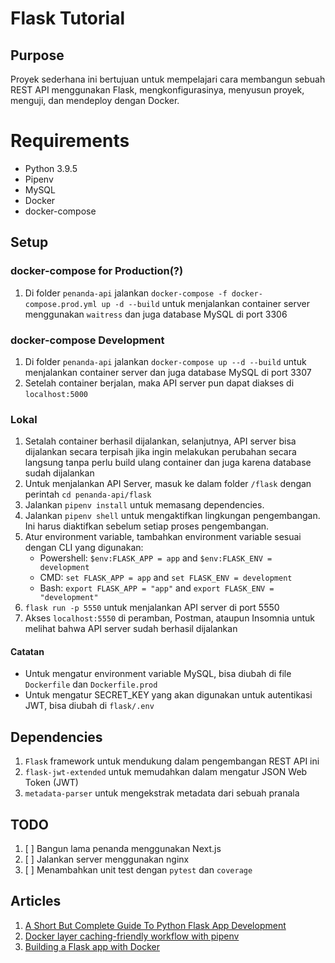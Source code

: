 # Flask Tutorial

## Purpose
Proyek sederhana ini bertujuan untuk mempelajari cara membangun sebuah REST API menggunakan Flask, mengkonfigurasinya, menyusun proyek, menguji, dan mendeploy dengan Docker.

# Requirements
- Python 3.9.5
- Pipenv
- MySQL
- Docker
- docker-compose

## Setup
### docker-compose for Production(?)
1. Di folder `penanda-api` jalankan `docker-compose -f docker-compose.prod.yml up -d --build` untuk menjalankan container server menggunakan `waitress` dan juga database MySQL di port 3306

### docker-compose Development
1. Di folder `penanda-api` jalankan `docker-compose up --d --build` untuk menjalankan container server dan juga database MySQL di port 3307
2. Setelah container berjalan, maka API server pun dapat diakses di `localhost:5000`

### Lokal
1. Setalah container berhasil dijalankan, selanjutnya, API server bisa dijalankan secara terpisah jika ingin melakukan perubahan secara langsung tanpa perlu build ulang container dan juga karena database sudah dijalankan
2. Untuk menjalankan API Server, masuk ke dalam folder `/flask` dengan perintah `cd penanda-api/flask`
3. Jalankan `pipenv install` untuk memasang dependencies.
4. Jalankan `pipenv shell` untuk mengaktifkan lingkungan pengembangan. Ini harus diaktifkan sebelum setiap proses pengembangan.
5. Atur environment variable, tambahkan environment variable sesuai dengan CLI yang digunakan:
   - Powershell: `$env:FLASK_APP = app` and `$env:FLASK_ENV = development`
   - CMD: `set FLASK_APP = app` and `set FLASK_ENV = development`
   - Bash: `export FLASK_APP = "app"` and `export FLASK_ENV = "development"`
6. `flask run -p 5550` untuk menjalankan API server di port 5550
7. Akses `localhost:5550` di peramban, Postman, ataupun Insomnia untuk melihat bahwa API server sudah berhasil dijalankan

#### Catatan
- Untuk mengatur environment variable MySQL, bisa diubah di file `Dockerfile` dan `Dockerfile.prod`
- Untuk mengatur SECRET_KEY yang akan digunakan untuk autentikasi JWT, bisa diubah di `flask/.env`

## Dependencies
1. `Flask` framework untuk mendukung dalam pengembangan REST API ini
2. `flask-jwt-extended` untuk memudahkan dalam mengatur JSON Web Token (JWT)
3. `metadata-parser` untuk mengekstrak metadata dari sebuah pranala

## TODO
1. [ ] Bangun lama penanda menggunakan Next.js
2. [ ] Jalankan server menggunakan nginx
3. [ ] Menambahkan unit test dengan `pytest` dan `coverage`

## Articles
1. [A Short But Complete Guide To Python Flask App Development](https://medium.com/analytics-vidhya/a-short-but-complete-guide-to-python-flask-app-development-9b493f960bd1)
2. [Docker layer caching-friendly workflow with pipenv](https://github.com/pypa/pipenv/issues/3285)
3. [Building a Flask app with Docker](https://pythonise.com/series/learning-flask/building-a-flask-app-with-docker-compose)
